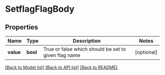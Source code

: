 # SetflagFlagBody

## Properties
Name | Type | Description | Notes
------------ | ------------- | ------------- | -------------
**value** | **bool** | True or false which should be set to given flag name | [optional] 

[[Back to Model list]](../README.md#documentation-for-models) [[Back to API list]](../README.md#documentation-for-api-endpoints) [[Back to README]](../README.md)

